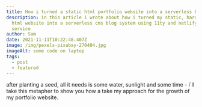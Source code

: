 ```yaml
---
title: How i turned a static html portfolio website into a serverless blog
description: in this article i wrote about how i turned my static, hardcoded
  html website into a serverless cms blog system using 11ty and netlify cms
  service
author: Sam
date: 2021-11-11T10:22:48.407Z
image: /img/pexels-pixabay-270404.jpg
imageAlt: some code on laptop
tags:
  - post
  - featured
---
```

after planting a seed, all it needs is some water, sunlight and some time - i´ll take this metapher to show you how a take my approach for the growth of my portfolio website.